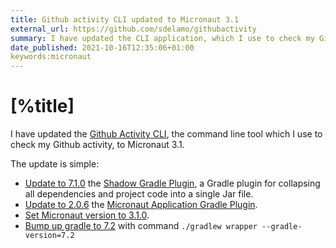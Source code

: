 ```yaml
---
title: Github activity CLI updated to Micronaut 3.1
external_url: https://github.com/sdelamo/githubactivity
summary: I have updated the CLI application, which I use to check my Github activity to Micronaut 3.1.
date_published: 2021-10-16T12:35:06+01:00
keywords:micronaut
---
```


# [%title]

I have updated the [Github Activity CLI](https://github.com/sdelamo/githubactivity), the command line tool which I use to check my Github activity, to Micronaut 3.1.

The update is simple:  

- [Update to 7.1.0](https://github.com/sdelamo/githubactivity/commit/5a6f7bfc81740bb303e61c5861d822e98d95a43b) the [Shadow Gradle Plugin](https://plugins.gradle.org/plugin/com.github.johnrengelman.shadow), a Gradle plugin for collapsing all dependencies and project code into a single Jar file.
- [Update to 2.0.6](https://github.com/sdelamo/githubactivity/commit/a987614ee7a50a044b3d7a94ad3cfe1ccadeed49) the [Micronaut Application Gradle Plugin](https://plugins.gradle.org/plugin/io.micronaut.application).
- [Set Micronaut version to 3.1.0](https://github.com/sdelamo/githubactivity/commit/2fe6568b7a9393cd1c97fd1df193e0fff90694d1).
- [Bump up gradle to 7.2](https://github.com/sdelamo/githubactivity/commit/90b59952eee6b2ef3eb10f40f3575ba679b19c43) with command `./gradlew wrapper --gradle-version=7.2`
